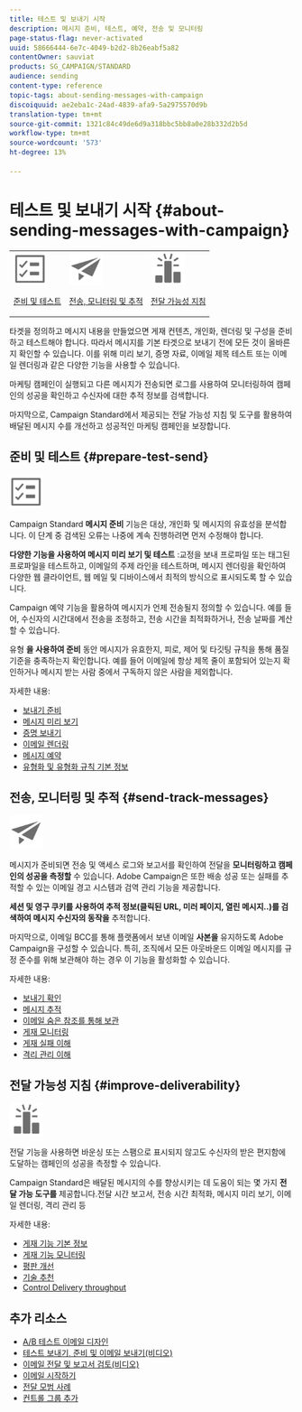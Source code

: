 ```yaml
---
title: 테스트 및 보내기 시작
description: 메시지 준비, 테스트, 예약, 전송 및 모니터링
page-status-flag: never-activated
uuid: 58666444-6e7c-4049-b2d2-8b26eabf5a82
contentOwner: sauviat
products: SG_CAMPAIGN/STANDARD
audience: sending
content-type: reference
topic-tags: about-sending-messages-with-campaign
discoiquuid: ae2eba1c-24ad-4839-afa9-5a2975570d9b
translation-type: tm+mt
source-git-commit: 1321c84c49de6d9a318bbc5bb8a0e28b332d2b5d
workflow-type: tm+mt
source-wordcount: '573'
ht-degree: 13%

---
```



# 테스트 및 보내기 시작 {#about-sending-messages-with-campaign}

<table>
<tr>
<td><img src="assets/do-not-localize/icon_prepare.svg" width="60px"><p><a href="#prepare-test-send">준비 및 테스트</a></p></td>
<td><img src="assets/do-not-localize/icon_send.svg" width="60px"><p><a href="#send-track-messages">전송, 모니터링 및 추적</a></p></td>
<td><img src="assets/do-not-localize/icon_deliverability.svg" width="60px"><p><a href="#improve-deliverability">전달 가능성 지침</a></p></td></tr>
</table>

타겟을 정의하고 메시지 내용을 만들었으면 게재 컨텐츠, 개인화, 렌더링 및 구성을 준비하고 테스트해야 합니다. 따라서 메시지를 기본 타겟으로 보내기 전에 모든 것이 올바른지 확인할 수 있습니다. 이를 위해 미리 보기, 증명 자료, 이메일 제목 테스트 또는 이메일 렌더링과 같은 다양한 기능을 사용할 수 있습니다.

마케팅 캠페인이 실행되고 다른 메시지가 전송되면 로그를 사용하여 모니터링하여 캠페인의 성공을 확인하고 수신자에 대한 추적 정보를 검색합니다.

마지막으로, Campaign Standard에서 제공되는 전달 가능성 지침 및 도구를 활용하여 배달된 메시지 수를 개선하고 성공적인 마케팅 캠페인을 보장합니다.

## 준비 및 테스트 {#prepare-test-send}

<img src="assets/do-not-localize/icon_prepare.svg" width="60px">

Campaign Standard **메시지 준비** 기능은 대상, 개인화 및 메시지의 유효성을 분석합니다. 이 단계 중 검색된 오류는 나중에 계속 진행하려면 먼저 수정해야 합니다.

**다양한 기능을 사용하여 메시지 미리 보기 및 테스트** :교정을 보내 프로파일 또는 태그된 프로파일을 테스트하고, 이메일의 주제 라인을 테스트하며, 메시지 렌더링을 확인하여 다양한 웹 클라이언트, 웹 메일 및 디바이스에서 최적의 방식으로 표시되도록 할 수 있습니다.

Campaign 예약 기능을 활용하여 메시지가 언제 전송될지 정의할 수 있습니다. 예를 들어, 수신자의 시간대에서 전송을 조정하고, 전송 시간을 최적화하거나, 전송 날짜를 계산할 수 있습니다.

유형 **을 사용하여 준비** 동안 메시지가 유효한지, 피로, 제어 및 타깃팅 규칙을 통해 품질 기준을 충족하는지 확인합니다. 예를 들어 이메일에 항상 제목 줄이 포함되어 있는지 확인하거나 메시지 받는 사람 중에서 구독하지 않은 사람을 제외합니다.

자세한 내용:

* [보내기 준비](../../sending/using/preparing-the-send.md)
* [메시지 미리 보기](../../sending/using/previewing-messages.md)
* [증명 보내기](../../sending/using/sending-proofs.md)
* [이메일 렌더링](../../sending/using/email-rendering.md)
* [메시지 예약](../../sending/using/about-scheduling-messages.md)
* [유형화 및 유형화 규칙 기본 정보](../../sending/using/about-typology-rules.md)

## 전송, 모니터링 및 추적 {#send-track-messages}

<img src="assets/do-not-localize/icon_send.svg"  width="60px">

메시지가 준비되면 전송 및 액세스 로그와 보고서를 확인하여 전달을 **모니터링하고 캠페인의 성공을 측정할** 수 있습니다. Adobe Campaign은 또한 배송 성공 또는 실패를 추적할 수 있는 이메일 경고 시스템과 검역 관리 기능을 제공합니다.

**세션 및 영구 쿠키를 사용하여 추적 정보(클릭된 URL, 미러 페이지, 열린 메시지..)를 검색하여 메시지 수신자의 동작을** 추적합니다.

마지막으로, 이메일 BCC를 통해 플랫폼에서 보낸 이메일 **사본을** 유지하도록 Adobe Campaign을 구성할 수 있습니다. 특히, 조직에서 모든 아웃바운드 이메일 메시지를 규정 준수를 위해 보관해야 하는 경우 이 기능을 활성화할 수 있습니다.

자세한 내용:

* [보내기 확인](../../sending/using/confirming-the-send.md)
* [메시지 추적](../../sending/using/tracking-messages.md)
* [이메일 숨은 참조를 통해 보관](../../sending/using/archiving.md)
* [게재 모니터링](../../sending/using/monitoring-a-delivery.md)
* [게재 실패 이해](../../sending/using/understanding-delivery-failures.md)
* [격리 관리 이해](../../sending/using/understanding-quarantine-management.md)

## 전달 가능성 지침 {#improve-deliverability}

<img src="assets/do-not-localize/icon_deliverability.svg"  width="60px">

전달 기능을 사용하면 바운싱 또는 스팸으로 표시되지 않고도 수신자의 받은 편지함에 도달하는 캠페인의 성공을 측정할 수 있습니다.

Campaign Standard은 배달된 메시지의 수를 향상시키는 데 도움이 되는 몇 가지 **전달 가능 도구를** 제공합니다.전달 시간 보고서, 전송 시간 최적화, 메시지 미리 보기, 이메일 렌더링, 격리 관리 등

자세한 내용:

* [게재 기능 기본 정보](../../sending/using/about-deliverability.md)
* [게재 기능 모니터링](../../sending/using/monitor-deliverability.md)
* [평판 개선](../../sending/using/improving-reputation.md)
* [기술 추천](../../sending/using/technical-recommendations.md)
* [Control Delivery throughput](../../reporting/using/delivery-throughput.md)

## 추가 리소스

* [A/B 테스트 이메일 디자인](../../channels/using/designing-an-a-b-test-email.md)
* [테스트 보내기, 준비 및 이메일 보내기(비디오)](https://docs.adobe.com/content/help/en/campaign-standard-learn/tutorials/communication-channels/email/sending-test-preparing-sending-email.html)
* [이메일 전달 및 보고서 검토(비디오)](https://docs.adobe.com/content/help/en/campaign-standard-learn/tutorials/communication-channels/email/reviewing-personalized-email-delivery-and-reports.html)
* [이메일 시작하기](https://helpx.adobe.com/kr/campaign/kb/acs-get-started-with-emails.html)
* [전달 모범 사례](../../sending/using/delivery-best-practices.md)
* [컨트롤 그룹 추가](../../sending/using/control-group.md)
